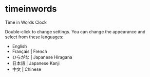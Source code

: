 # timeinwords
Time in Words Clock

Double-click to change settings. You can change the appearance and select from these languages:

- English
- Français | French
- ひらがな | Japanese Hiragana
- 日本語 | Japanese Kanji
- 中文 | Chinese
